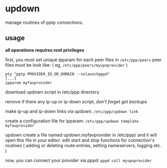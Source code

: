 # updown

manage routines of pptp connections.

## usage

**all operations requires root privileges**

first, you must set unique ipparam for each peer files in `/etc/ppp/peers`
peer files must be look like: ( eg, `/etc/ppp/peers/myvpnprovider` )

	pty "pptp PROVIDER_ID_OR_DOMAIN --nolaunchpppd"
	[...]
	ipparam myfavprovider

download updown script in /etc/ppp directory

remove if there any ip-up or ip-down script, *don't forget get backups*

make ip-up and ip-down links via updown: `/etc/ppp/updown link`

create a configuration file for ipparam: `/etc/ppp/updown template myfavprovider`

updown create a file named updown.myfavprovider in /etc/ppp/ and it will open this file
in your editor. edit start and stop functions for connection's routines ( adding or deleting 
route entries, setting nameservers, logging etc. )

now, you can connect your provider via pppd: `pppd call myvpnprovider`